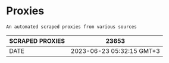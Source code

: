 # Proxies
    An automated scraped proxies from various sources

| SCRAPED PROXIES | 23653            |
|-----------------|---------------------------|
| DATE            | 2023-06-23 05:32:15 GMT+3          |